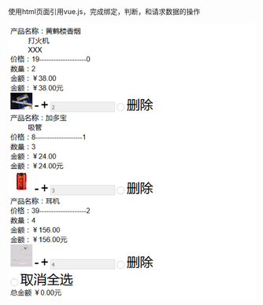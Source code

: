 使用html页面引用vue.js，完成绑定，判断，和请求数据的操作

![Image text](https://raw.githubusercontent.com/hongmaju/vueTest/master/img/showImgs/20170518171048.png)